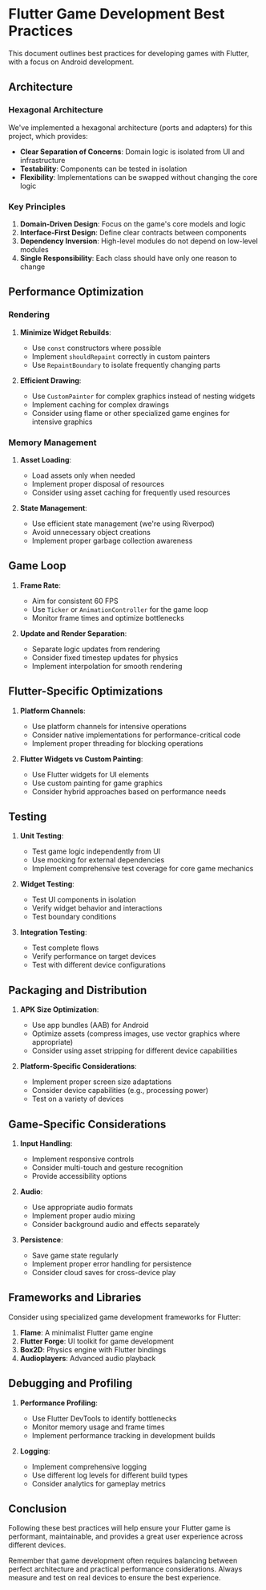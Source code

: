 # Flutter Game Development Best Practices

This document outlines best practices for developing games with Flutter, with a focus on Android development.

## Architecture

### Hexagonal Architecture

We've implemented a hexagonal architecture (ports and adapters) for this project, which provides:

- **Clear Separation of Concerns**: Domain logic is isolated from UI and infrastructure
- **Testability**: Components can be tested in isolation
- **Flexibility**: Implementations can be swapped without changing the core logic

### Key Principles

1. **Domain-Driven Design**: Focus on the game's core models and logic
2. **Interface-First Design**: Define clear contracts between components
3. **Dependency Inversion**: High-level modules do not depend on low-level modules
4. **Single Responsibility**: Each class should have only one reason to change

## Performance Optimization

### Rendering

1. **Minimize Widget Rebuilds**:
   - Use `const` constructors where possible
   - Implement `shouldRepaint` correctly in custom painters
   - Use `RepaintBoundary` to isolate frequently changing parts

2. **Efficient Drawing**:
   - Use `CustomPainter` for complex graphics instead of nesting widgets
   - Implement caching for complex drawings
   - Consider using flame or other specialized game engines for intensive graphics

### Memory Management

1. **Asset Loading**:
   - Load assets only when needed
   - Implement proper disposal of resources
   - Consider using asset caching for frequently used resources

2. **State Management**:
   - Use efficient state management (we're using Riverpod)
   - Avoid unnecessary object creations
   - Implement proper garbage collection awareness

## Game Loop

1. **Frame Rate**:
   - Aim for consistent 60 FPS
   - Use `Ticker` or `AnimationController` for the game loop
   - Monitor frame times and optimize bottlenecks

2. **Update and Render Separation**:
   - Separate logic updates from rendering
   - Consider fixed timestep updates for physics
   - Implement interpolation for smooth rendering

## Flutter-Specific Optimizations

1. **Platform Channels**:
   - Use platform channels for intensive operations
   - Consider native implementations for performance-critical code
   - Implement proper threading for blocking operations

2. **Flutter Widgets vs Custom Painting**:
   - Use Flutter widgets for UI elements
   - Use custom painting for game graphics
   - Consider hybrid approaches based on performance needs

## Testing

1. **Unit Testing**:
   - Test game logic independently from UI
   - Use mocking for external dependencies
   - Implement comprehensive test coverage for core game mechanics

2. **Widget Testing**:
   - Test UI components in isolation
   - Verify widget behavior and interactions
   - Test boundary conditions

3. **Integration Testing**:
   - Test complete flows
   - Verify performance on target devices
   - Test with different device configurations

## Packaging and Distribution

1. **APK Size Optimization**:
   - Use app bundles (AAB) for Android
   - Optimize assets (compress images, use vector graphics where appropriate)
   - Consider using asset stripping for different device capabilities

2. **Platform-Specific Considerations**:
   - Implement proper screen size adaptations
   - Consider device capabilities (e.g., processing power)
   - Test on a variety of devices

## Game-Specific Considerations

1. **Input Handling**:
   - Implement responsive controls
   - Consider multi-touch and gesture recognition
   - Provide accessibility options

2. **Audio**:
   - Use appropriate audio formats
   - Implement proper audio mixing
   - Consider background audio and effects separately

3. **Persistence**:
   - Save game state regularly
   - Implement proper error handling for persistence
   - Consider cloud saves for cross-device play

## Frameworks and Libraries

Consider using specialized game development frameworks for Flutter:

1. **Flame**: A minimalist Flutter game engine
2. **Flutter Forge**: UI toolkit for game development
3. **Box2D**: Physics engine with Flutter bindings
4. **Audioplayers**: Advanced audio playback

## Debugging and Profiling

1. **Performance Profiling**:
   - Use Flutter DevTools to identify bottlenecks
   - Monitor memory usage and frame times
   - Implement performance tracking in development builds

2. **Logging**:
   - Implement comprehensive logging
   - Use different log levels for different build types
   - Consider analytics for gameplay metrics

## Conclusion

Following these best practices will help ensure your Flutter game is performant, maintainable, and provides a great user experience across different devices.

Remember that game development often requires balancing between perfect architecture and practical performance considerations. Always measure and test on real devices to ensure the best experience.
